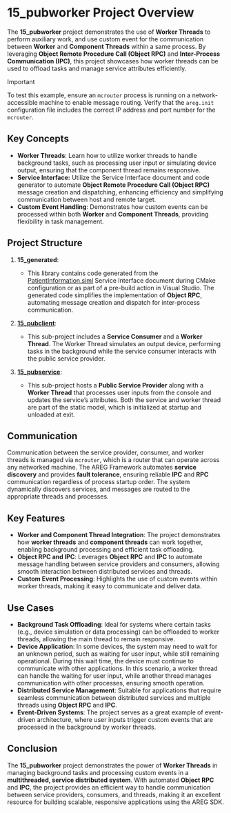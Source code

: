 # 15_pubworker Project Overview

The **15_pubworker** project demonstrates the use of **Worker Threads** to perform auxiliary work, and use custom event for the communication between **Worker** and **Component Threads** within a same process. By leveraging **Object Remote Procedure Call (Object RPC)** and **Inter-Process Communication (IPC)**, this project showcases how worker threads can be used to offload tasks and manage service attributes efficiently.

> [!IMPORTANT]
> To test this example, ensure an `mcrouter` process is running on a network-accessible machine to enable message routing. Verify that the `areg.init` configuration file includes the correct IP address and port number for the `mcrouter`.

## Key Concepts

- **Worker Threads**: Learn how to utilize worker threads to handle background tasks, such as processing user input or simulating device output, ensuring that the component thread remains responsive.
- **Service Interface:** Utilize the Service Interface document and code generator to automate **Object Remote Procedure Call (Object RPC)** message creation and dispatching, enhancing efficiency and simplifying communication between host and remote target.
- **Custom Event Handling**: Demonstrates how custom events can be processed within both **Worker** and **Component Threads**, providing flexibility in task management.

## Project Structure

1. **15_generated**:
   - This library contains code generated from the [PatientInformation.siml](./services/PatientInformation.siml) Service Interface document during CMake configuration or as part of a pre-build action in Visual Studio. The generated code simplifies the implementation of **Object RPC**, automating message creation and dispatch for inter-process communication.

2. **[15_pubclient](./pubclient/)**:
   - This sub-project includes a **Service Consumer** and a **Worker Thread**. The Worker Thread simulates an output device, performing tasks in the background while the service consumer interacts with the public service provider.

3. **[15_pubservice](./pubservice/)**:
   - This sub-project hosts a **Public Service Provider** along with a **Worker Thread** that processes user inputs from the console and updates the service’s attributes. Both the service and worker thread are part of the static model, which is initialized at startup and unloaded at exit.

## Communication

Communication between the service provider, consumer, and worker threads is managed via `mcrouter`, which is a router that can operate across any networked machine. The AREG Framework automates **service discovery** and provides **fault tolerance**, ensuring reliable **IPC** and **RPC** communication regardless of process startup order. The system dynamically discovers services, and messages are routed to the appropriate threads and processes.

## Key Features

- **Worker and Component Thread Integration**: The project demonstrates how **worker threads** and **component threads** can work together, enabling background processing and efficient task offloading.
- **Object RPC and IPC**: Leverages **Object RPC** and **IPC** to automate message handling between service providers and consumers, allowing smooth interaction between distributed services and threads.
- **Custom Event Processing**: Highlights the use of custom events within worker threads, making it easy to communicate and deliver data.

## Use Cases

- **Background Task Offloading**: Ideal for systems where certain tasks (e.g., device simulation or data processing) can be offloaded to worker threads, allowing the main thread to remain responsive.
- **Device Application**: In some devices, the system may need to wait for an unknown period, such as waiting for user input, while still remaining operational. During this wait time, the device must continue to communicate with other applications. In this scenario, a worker thread can handle the waiting for user input, while another thread manages communication with other processes, ensuring smooth operation.
- **Distributed Service Management**: Suitable for applications that require seamless communication between distributed services and multiple threads using **Object RPC** and **IPC**.
- **Event-Driven Systems**: The project serves as a great example of event-driven architecture, where user inputs trigger custom events that are processed in the background by worker threads.

## Conclusion

The **15_pubworker** project demonstrates the power of **Worker Threads** in managing background tasks and processing custom events in a **multithreaded, service distributed system**. With automated **Object RPC** and **IPC**, the project provides an efficient way to handle communication between service providers, consumers, and threads, making it an excellent resource for building scalable, responsive applications using the AREG SDK.
